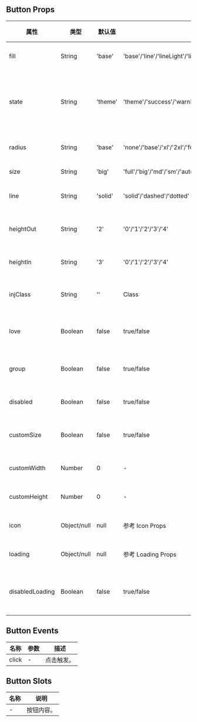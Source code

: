 ## Button Props

| 属性            | 类型        | 默认值  | 可选值                                                                | 必传 | 说明                           |
| --------------- | ----------- | ------- | --------------------------------------------------------------------- | ---- | ------------------------------ |
| fill            | String      | 'base'  | 'base'/'line'/'lineLight'/'lineTheme'/'text'/'textTheme'/'colorLight' | N    | 填充模式。                     |
| state           | String      | 'theme' | 'theme'/'success'/'warning'/'error'/'info'                            | N    | 状态色，theme 表示跟随主题色。 |
| radius          | String      | 'base'  | 'none'/'base'/'xl'/'2xl'/'full'                                       | N    | 圆角风格。                     |
| size            | String      | 'big'   | 'full'/'big'/'md'/'sm'/'auto'                                         | N    | 尺寸。                         |
| line            | String      | 'solid' | 'solid'/'dashed'/'dotted'                                             | N    | 边框风格。                     |
| heightOut       | String      | '2'     | '0'/'1'/'2'/'3'/'4'                                                   | N    | 按钮外部高度。                 |
| heightIn        | String      | '3'     | '0'/'1'/'2'/'3'/'4'                                                   | N    | 按钮高度。                     |
| injClass        | String      | ''      | Class                                                                 | N    | 注入 CSS 名称。                |
| love            | Boolean     | false   | true/false                                                            | N    | 是否开启关爱版。               |
| group           | Boolean     | false   | true/false                                                            | N    | 是否使用按钮组。               |
| disabled        | Boolean     | false   | true/false                                                            | N    | 是否禁用。                     |
| customSize      | Boolean     | false   | true/false                                                            | N    | 是否自定义大小。               |
| customWidth     | Number      | 0       | -                                                                     | N    | 自定义宽度。                   |
| customHeight    | Number      | 0       | -                                                                     | N    | 自定义高度。                   |
| icon            | Object/null | null    | 参考 Icon Props                                                       | N    | 图标参数。                     |
| loading         | Object/null | null    | 参考 Loading Props                                                    | N    | 加载参数。                     |
| disabledLoading | Boolean     | false   | true/false                                                            | N    | 使用加载时是否禁用。           |

## Button Events

| 名称  | 参数 | 描述       |
| ----- | ---- | ---------- |
| click | -    | 点击触发。 |

## Button Slots

| 名称 | 说明       |
| ---- | ---------- |
| -    | 按钮内容。 |

